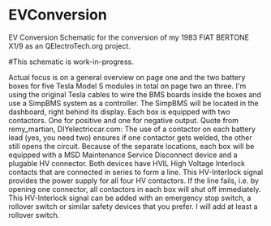 # EVConversion
EV Conversion Schematic for the conversion of my 1983 FIAT BERTONE X1/9 as an QElectroTech.org project.

#This schematic is work-in-progress.

Actual focus is on a general overview on page one and the two battery boxes for five Tesla Model S modules in total on page two an three. 
I'm using the original Tesla cables to wire the BMS boards inside the boxes and use a SimpBMS system as a controller. The SimpBMS will be located in the dashboard, right behind its display.
Each box is equipped with two contactors. One for positive and one for negative output. Quote from remy_martian, DIYelectriccar.com: The use of a contactor on each battery lead (yes, you need two) ensures if one contactor gets welded, the other still opens the circuit.
Because of the separate locations, each box will be equipped with a MSD Maintenance Service Disconnect device and a plugable HV connector. Both devices have HVIL High Voltage Interlock contacts that are connected in series to form a line. This HV-Interlock signal provides the power supply for all four HV contactors. If the line fails, i.e. by opening one connector, all contactors in each box will shut off immediately. 
This HV-Interlock signal can be added with an emergency stop switch, a rollover switch or similar safety devices that you prefer. I will add at least a rollover switch. 
